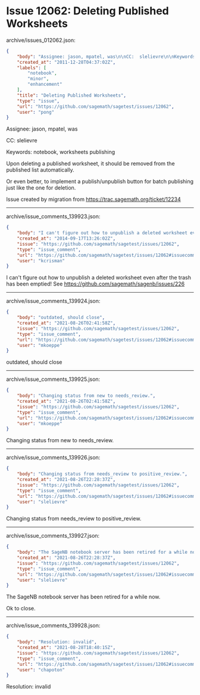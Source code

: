 # Issue 12062: Deleting Published Worksheets

archive/issues_012062.json:
```json
{
    "body": "Assignee: jason, mpatel, was\n\nCC:  slelievre\n\nKeywords: notebook, worksheets publishing\n\nUpon deleting a published worksheet, it should be removed from the published list automatically.\n\nOr even better, to implement a publish/unpublish button for batch \npublishing just like the one for deletion. \n\n\n\n\n\nIssue created by migration from https://trac.sagemath.org/ticket/12234\n\n",
    "created_at": "2011-12-28T04:37:02Z",
    "labels": [
        "notebook",
        "minor",
        "enhancement"
    ],
    "title": "Deleting Published Worksheets",
    "type": "issue",
    "url": "https://github.com/sagemath/sagetest/issues/12062",
    "user": "pong"
}
```
Assignee: jason, mpatel, was

CC:  slelievre

Keywords: notebook, worksheets publishing

Upon deleting a published worksheet, it should be removed from the published list automatically.

Or even better, to implement a publish/unpublish button for batch 
publishing just like the one for deletion. 





Issue created by migration from https://trac.sagemath.org/ticket/12234





---

archive/issue_comments_139923.json:
```json
{
    "body": "I can't figure out how to unpublish a deleted worksheet even after the trash has been emptied!  See https://github.com/sagemath/sagenb/issues/226",
    "created_at": "2014-09-17T13:26:02Z",
    "issue": "https://github.com/sagemath/sagetest/issues/12062",
    "type": "issue_comment",
    "url": "https://github.com/sagemath/sagetest/issues/12062#issuecomment-139923",
    "user": "kcrisman"
}
```

I can't figure out how to unpublish a deleted worksheet even after the trash has been emptied!  See https://github.com/sagemath/sagenb/issues/226



---

archive/issue_comments_139924.json:
```json
{
    "body": "outdated, should close",
    "created_at": "2021-08-26T02:41:58Z",
    "issue": "https://github.com/sagemath/sagetest/issues/12062",
    "type": "issue_comment",
    "url": "https://github.com/sagemath/sagetest/issues/12062#issuecomment-139924",
    "user": "mkoeppe"
}
```

outdated, should close



---

archive/issue_comments_139925.json:
```json
{
    "body": "Changing status from new to needs_review.",
    "created_at": "2021-08-26T02:41:58Z",
    "issue": "https://github.com/sagemath/sagetest/issues/12062",
    "type": "issue_comment",
    "url": "https://github.com/sagemath/sagetest/issues/12062#issuecomment-139925",
    "user": "mkoeppe"
}
```

Changing status from new to needs_review.



---

archive/issue_comments_139926.json:
```json
{
    "body": "Changing status from needs_review to positive_review.",
    "created_at": "2021-08-26T22:28:37Z",
    "issue": "https://github.com/sagemath/sagetest/issues/12062",
    "type": "issue_comment",
    "url": "https://github.com/sagemath/sagetest/issues/12062#issuecomment-139926",
    "user": "slelievre"
}
```

Changing status from needs_review to positive_review.



---

archive/issue_comments_139927.json:
```json
{
    "body": "The SageNB notebook server has been retired for a while now.\n\nOk to close.",
    "created_at": "2021-08-26T22:28:37Z",
    "issue": "https://github.com/sagemath/sagetest/issues/12062",
    "type": "issue_comment",
    "url": "https://github.com/sagemath/sagetest/issues/12062#issuecomment-139927",
    "user": "slelievre"
}
```

The SageNB notebook server has been retired for a while now.

Ok to close.



---

archive/issue_comments_139928.json:
```json
{
    "body": "Resolution: invalid",
    "created_at": "2021-08-28T18:40:15Z",
    "issue": "https://github.com/sagemath/sagetest/issues/12062",
    "type": "issue_comment",
    "url": "https://github.com/sagemath/sagetest/issues/12062#issuecomment-139928",
    "user": "chapoton"
}
```

Resolution: invalid
